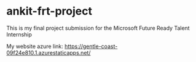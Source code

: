 # ankit-frt-project
This is my final project submission for the Microsoft Future Ready Talent Internship

My website azure link: https://gentle-coast-09f24e810.1.azurestaticapps.net/

